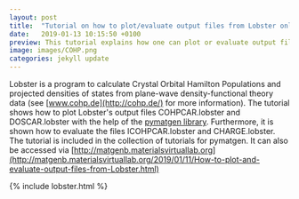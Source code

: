 ```yaml
---
layout: post
title:  "Tutorial on how to plot/evaluate output files from Lobster online"
date:   2019-01-13 10:15:50 +0100
preview: This tutorial explains how one can plot or evaluate output files from Lobster with the help of the pymatgen library.
image: images/COHP.png
categories: jekyll update
---
```


Lobster is a program to calculate Crystal Orbital Hamilton Populations and projected densities of states from plane-wave density-functional theory data (see [www.cohp.de](http://cohp.de/) for more information). The tutorial shows how to plot Lobster's output files COHPCAR.lobster and DOSCAR.lobster with the help of the [pymatgen library](http://pymatgen.org/). Furthermore, it is shown how to evaluate the files ICOHPCAR.lobster and CHARGE.lobster. The tutorial is included in the collection of tutorials for pymatgen. It can also be accessed via [http://matgenb.materialsvirtuallab.org](http://matgenb.materialsvirtuallab.org/2019/01/11/How-to-plot-and-evaluate-output-files-from-Lobster.html) 

{% include lobster.html %}
